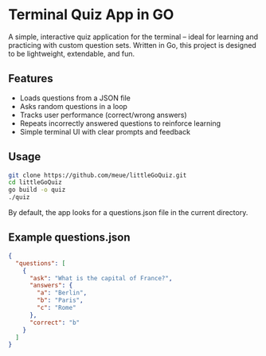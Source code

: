 # Terminal Quiz App in GO

A simple, interactive quiz application for the terminal – ideal for learning and practicing with custom question sets. Written in Go, this project is designed to be lightweight, extendable, and fun.

## Features

- Loads questions from a JSON file
- Asks random questions in a loop
- Tracks user performance (correct/wrong answers)
- Repeats incorrectly answered questions to reinforce learning
- Simple terminal UI with clear prompts and feedback

## Usage

```bash
git clone https://github.com/meue/littleGoQuiz.git
cd littleGoQuiz
go build -o quiz
./quiz
```
By default, the app looks for a questions.json file in the current directory.

## Example questions.json

```json
{
  "questions": [
    {
      "ask": "What is the capital of France?",
      "answers": {
        "a": "Berlin",
        "b": "Paris",
        "c": "Rome"
      },
      "correct": "b"
    }
  ]
}
```